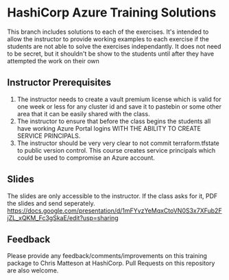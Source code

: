 # HashiCorp Azure Training Solutions
This branch includes solutions to each of the exercises. It's intended to allow the instructor to provide working examples to each exercise if the students are not able to solve the exercises independantly. It does not need to be secret, but it shouldn't be show to the students until after they have attempted the work on their own

## Instructor Prerequisites
1) The instructor needs to create a vault premium license which is valid for one week or less for any cluster id and save it to pastebin or some other area that it can be easily shared with the class.
2) The instructor to ensure that before the class begins the students all have working Azure Portal logins WITH THE ABILITY TO CREATE SERVICE PRINCIPALS.
3) The instructor should be very very clear to not commit terraform.tfstate to public version control. This course creates service principals which could be used to compromise an Azure account.

## Slides
The slides are only accessible to the instructor. If the class asks for it, PDF the slides and send seperately.
https://docs.google.com/presentation/d/1mFYvzYeMqxCtoVN0S3x7XFub2FjZL_xQKM_Fc3gSkaE/edit?usp=sharing

## Feedback
Please provide any feedback/comments/improvements on this training package to Chris Matteson at HashiCorp. Pull Requests on this repository are also welcome.
